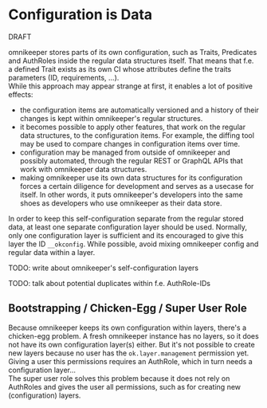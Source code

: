# Configuration is Data

DRAFT

omnikeeper stores parts of its own configuration, such as Traits, Predicates and AuthRoles inside the regular data structures itself. That means that f.e. a defined Trait exists as its own CI whose attributes define the traits parameters (ID, requirements, ...).  
While this approach may appear strange at first, it enables a lot of positive effects:
- the configuration items are automatically versioned and a history of their changes is kept within omnikeeper's regular structures.
- it becomes possible to apply other features, that work on the regular data structures, to the configuration items. For example, the diffing tool may be used to compare changes in configuration items over time.
- configuration may be managed from outside of omnikeeper and possibly automated, through the regular REST or GraphQL APIs that work with omnikeeper data structures. 
- making omnikeeper use its own data structures for its configuration forces a certain diligence for development and serves as a usecase for itself. In other words, it puts omnikeeper's developers into the same shoes as developers who use omnikeeper as their data store.

In order to keep this self-configuration separate from the regular stored data, at least one separate configuration layer should be used. Normally, only one configuration layer is sufficient and its encouraged to give this layer the ID ``__okconfig``. While possible, avoid mixing omnikeeper config and regular data within a layer.

TODO: write about omnikeeper's self-configuration layers

TODO: talk about potential duplicates within f.e. AuthRole-IDs

## Bootstrapping / Chicken-Egg / Super User Role

Because omnikeeper keeps its own configuration within layers, there's a chicken-egg problem. A fresh omnikeeper instance has no layers, so it does not have its own configuration layer(s) either. But it's not possible to create new layers because no user has the `ok.layer.management` permission yet. Giving a user this permissions requires an AuthRole, which in turn needs a configuration layer...  
The super user role solves this problem because it does not rely on AuthRoles and gives the user all permissions, such as for creating new (configuration) layers.